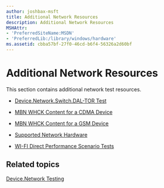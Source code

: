 ```yaml
---
author: joshbax-msft
title: Additional Network Resources
description: Additional Network Resources
MSHAttr:
- 'PreferredSiteName:MSDN'
- 'PreferredLib:/library/windows/hardware'
ms.assetid: cbba57bf-27f0-46cd-b6f4-56326a2d60bf
---
```


# Additional Network Resources


This section contains additional network test resources.

-   [Device.Network.Switch.DAL-TOR Test](devicenetworkswitchdal-tor-test.md)

-   [MBN WHCK Content for a CDMA Device](mbn-whck-content-for-a-cdma-device.md)

-   [MBN WHCK Content for a GSM Device](mbn-whck-content-for-a-gsm-device.md)

-   [Supported Network Hardware](supported-network-hardware.md)

-   [WI-FI Direct Performance Scenario Tests](wi-fi-direct-performance-scenario-tests.md)

## Related topics


[Device.Network Testing](devicenetwork-testing.md)

 

 







